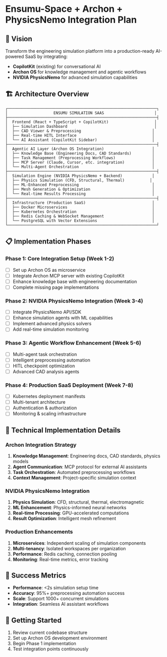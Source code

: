 # Ensumu-Space + Archon + PhysicsNemo Integration Plan

## 🎯 Vision
Transform the engineering simulation platform into a production-ready AI-powered SaaS by integrating:
- **CopilotKit** (existing) for conversational AI
- **Archon OS** for knowledge management and agentic workflows  
- **NVIDIA PhysicsNemo** for advanced simulation capabilities

## 🏗️ Architecture Overview

```
┌─────────────────────────────────────────────────────────────────┐
│                    ENSUMU SIMULATION SAAS                      │
├─────────────────────────────────────────────────────────────────┤
│  Frontend (React + TypeScript + CopilotKit)                    │
│  ├── Simulation Dashboard                                      │
│  ├── CAD Viewer & Preprocessing                               │
│  ├── Real-time HITL Interface                                 │
│  └── AI Assistant (CopilotKit Sidebar)                        │
├─────────────────────────────────────────────────────────────────┤
│  Agentic AI Layer (Archon OS Integration)                     │
│  ├── Knowledge Base (Engineering Docs, CAD Standards)         │
│  ├── Task Management (Preprocessing Workflows)                │
│  ├── MCP Server (Claude, Cursor, etc. integration)            │
│  └── Multi-Agent Orchestration                                │
├─────────────────────────────────────────────────────────────────┤
│  Simulation Engine (NVIDIA PhysicsNemo + Backend)             │
│  ├── Physics Simulation (CFD, Structural, Thermal)           │
│  ├── ML-Enhanced Preprocessing                                │
│  ├── Mesh Generation & Optimization                           │
│  └── Real-time Results Processing                             │
├─────────────────────────────────────────────────────────────────┤
│  Infrastructure (Production SaaS)                             │
│  ├── Docker Microservices                                     │
│  ├── Kubernetes Orchestration                                 │
│  ├── Redis Caching & WebSocket Management                     │
│  └── PostgreSQL with Vector Extensions                        │
└─────────────────────────────────────────────────────────────────┘
```

## 📋 Implementation Phases

### Phase 1: Core Integration Setup (Week 1-2)
- [ ] Set up Archon OS as microservice
- [ ] Integrate Archon MCP server with existing CopilotKit
- [ ] Enhance knowledge base with engineering documentation
- [ ] Complete missing page implementations

### Phase 2: NVIDIA PhysicsNemo Integration (Week 3-4)  
- [ ] Integrate PhysicsNemo API/SDK
- [ ] Enhance simulation agents with ML capabilities
- [ ] Implement advanced physics solvers
- [ ] Add real-time simulation monitoring

### Phase 3: Agentic Workflow Enhancement (Week 5-6)
- [ ] Multi-agent task orchestration
- [ ] Intelligent preprocessing automation  
- [ ] HITL checkpoint optimization
- [ ] Advanced CAD analysis agents

### Phase 4: Production SaaS Deployment (Week 7-8)
- [ ] Kubernetes deployment manifests
- [ ] Multi-tenant architecture
- [ ] Authentication & authorization  
- [ ] Monitoring & scaling infrastructure

## 🔧 Technical Implementation Details

### Archon Integration Strategy
1. **Knowledge Management**: Engineering docs, CAD standards, physics models
2. **Agent Communication**: MCP protocol for external AI assistants
3. **Task Orchestration**: Automated preprocessing workflows
4. **Context Management**: Project-specific simulation context

### NVIDIA PhysicsNemo Integration  
1. **Physics Simulation**: CFD, structural, thermal, electromagnetic
2. **ML Enhancement**: Physics-informed neural networks
3. **Real-time Processing**: GPU-accelerated computations
4. **Result Optimization**: Intelligent mesh refinement

### Production Enhancements
1. **Microservices**: Independent scaling of simulation components
2. **Multi-tenancy**: Isolated workspaces per organization
3. **Performance**: Redis caching, connection pooling
4. **Monitoring**: Real-time metrics, error tracking

## 🎯 Success Metrics
- **Performance**: <2s simulation setup time
- **Accuracy**: 95%+ preprocessing automation success
- **Scale**: Support 1000+ concurrent simulations
- **Integration**: Seamless AI assistant workflows

## 🚀 Getting Started
1. Review current codebase structure
2. Set up Archon OS development environment
3. Begin Phase 1 implementation
4. Test integration points continuously